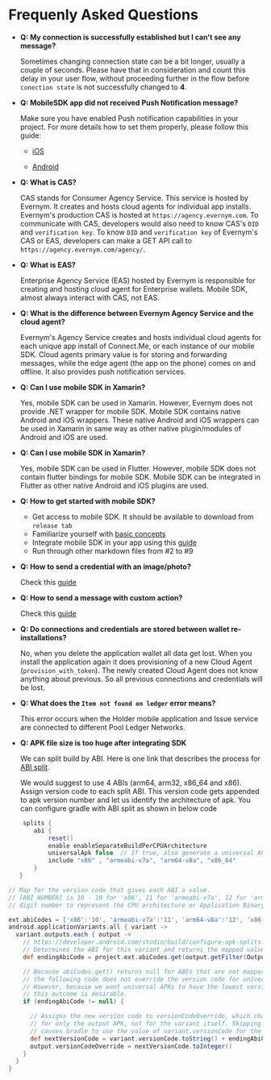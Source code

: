 # Frequenly Asked Questions

- **Q: My connection is successfully established but I can't see any message?**

    Sometimes changing connection state can be a bit longer, usually a couple of seconds. Please have that in consideration and count this delay in your user flow, without proceeding further in the flow before `conection state` is not successfully changed to **4**.

- **Q: MobileSDK app did not received Push Notification message?**

    Make sure you have enabled Push notification capabilities in your project. 
    For more details how to set them properly, please follow this guide: 
    
    - [iOS](https://developer.apple.com/library/archive/documentation/Miscellaneous/Reference/EntitlementKeyReference/Chapters/EnablingLocalAndPushNotifications.html)
    
    -  [Android](https://developers.google.com/web/ilt/pwa/introduction-to-push-notifications)

- **Q: What is CAS?**

     CAS stands for Consumer Agency Service. This service is hosted by Evernym. It creates and hosts cloud agents for individual app installs. Evernym's production CAS is hosted at `https://agency.evernym.com`. To communicate with CAS, developers would also need to know CAS's `DID` and `verification key`. To know `DID` and `verification key` of Evernym's CAS or EAS, developers can make a GET API call to `https://agency.evernym.com/agency/`.

- **Q: What is EAS?**

     Enterprise Agency Service (EAS) hosted by Evernym is responsible for creating and hosting cloud agent for Enterprise wallets. Mobile SDK, almost always interact with CAS, not EAS.

- **Q: What is the difference between Evernym Agency Service and the cloud agent?**

     Evernym's Agency Service creates and hosts individual cloud agents for each unique app install of Connect.Me, or each instance of our mobile SDK.
     Cloud agents primary value is for storing and forwarding messages, while the edge agent (the app on the phone) comes on and offline. It also provides push notification services.

- **Q: Can I use mobile SDK in Xamarin?**

     Yes, mobile SDK can be used in Xamarin. However, Evernym does not provide .NET wrapper for mobile SDK. Mobile SDK contains native Android and iOS wrappers. These native Android and iOS wrappers can be used in Xamarin in same way as other native plugin/modules of Android and iOS are used.

- **Q: Can I use mobile SDK in Xamarin?**

     Yes, mobile SDK can be used in Flutter. However, mobile SDK does not contain flutter bindings for mobile SDK. Mobile SDK can be integrated in Flutter as other native Android and iOS plugins are used.

- **Q: How to get started with mobile SDK?**

    - Get access to mobile SDK. It should be available to download from `release tab`
    - Familiarize yourself with [basic concepts](./0.Base%20Concepts.md)
    - Integrate mobile SDK in your app using this [guide](./1.ProjectSetup.md)
    - Run through other markdown files from #2 to #9

- **Q: How to send a credential with an image/photo?**

    Check this [guide](CredentialsWithAttachments.md)

- **Q: How to send a message with custom action?**

    Check this [guide](8.StructuredMessages.md)

- **Q: Do connections and credentials are stored between wallet re-installations?**

    No, when you delete the application wallet all data get lost. 
    When you install the application again it does provisioning of a new Cloud Agent (`provision_with_token`).
    The newly created Cloud Agent does not know anything about previous. So all previous connections and credentials will be lost. 

- **Q: What does the `Item not found on ledger` error means?**

  This error occurs when the Holder mobile application and Issue service are connected to different Pool Ledger Networks.

- **Q: APK file size is too huge after integrating SDK**

  We can split build by ABI. Here is one link that describes the process for [ABI split](https://developer.android.com/studio/build/configure-apk-splits).
  
  We would suggest to use 4 ABIs (arm64, arm32, x86_64 and x86). Assign version code to each split ABI. This version code gets appended to apk version number and let us identify the architecture of apk.  You can configure gradle with ABI split as shown in below code

```gradle
    splits {
       abi {
           reset()
           enable enableSeparateBuildPerCPUArchitecture
           universalApk false  // If true, also generate a universal APK
           include "x86" , "armeabi-v7a", "arm64-v8a", "x86_64"
       }
   }

// Map for the version code that gives each ABI a value.
// [ABI_NUMBER] is 10 - 10 for 'x86', 11 for 'armeabi-v7a', 12 for 'arm64-v8a', 13 for 'x86_64' - a two
// digit number to represent the CPU architecture or Application Binary Interface

ext.abiCodes = ['x86':'10', 'armeabi-v7a':'11', 'arm64-v8a':'12', 'x86_64':'13']
android.applicationVariants.all { variant ->
  variant.outputs.each { output ->
    // https://developer.android.com/studio/build/configure-apk-splits.html
    // Determines the ABI for this variant and returns the mapped value.
    def endingAbiCode = project.ext.abiCodes.get(output.getFilter(OutputFile.ABI))

    // Because abiCodes.get() returns null for ABIs that are not mapped by ext.abiCodes,
    // the following code does not override the version code for universal APKs.
    // However, because we want universal APKs to have the lowest version code,
    // this outcome is desirable.
    if (endingAbiCode != null) {

      // Assigns the new version code to versionCodeOverride, which changes the version code
      // for only the output APK, not for the variant itself. Skipping this step simply
      // causes Gradle to use the value of variant.versionCode for the APK.
      def nextVersionCode = variant.versionCode.toString() + endingAbiCode
      output.versionCodeOverride = nextVersionCode.toInteger()
    }
  }
}
```
